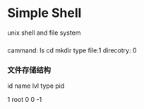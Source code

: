 Simple Shell
===============================
unix shell and file system
###

cammand: ls cd mkdir
type file:1 direcotry: 0

### 文件存储结构

id  name    lvl    type    pid

1   root    0       0       -1
